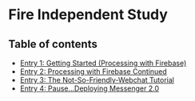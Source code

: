 # Fire Independent Study

## Table of contents

+ [Entry 1: Getting Started (Processing with Firebase)](entries/entry1.md)
+ [Entry 2: Processing with Firebase Continued](entries/entry2.md)
+ [Entry 3: The Not-So-Friendly-Webchat Tutorial](entries/entry3.md)
+ [Entry 4: Pause...Deploying Messenger 2.0](entries/entry4.md)
